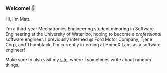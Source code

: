 ### Welcome! 👋

Hi, I'm Matt.

I'm a third-year Mechatronics Engineering student minoring in Software Engineering at the University of Waterloo, hoping to become a _professional_ software engineer. I previously interned @ Ford Motor Company, Tjene Corp, and Thumbtack. I'm currently interning at HomeX Labs as a software engineer!

Make sure to also visit my [site](https://mhyeun.github.io), where I sometimes write about random things.
